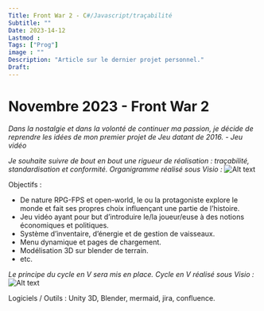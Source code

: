 ```yaml
---
Title: Front War 2 - C#/Javascript/traçabilité
Subtitle: ""
Date: 2023-14-12
Lastmod : 
Tags: ["Prog"]
image : ""
Description: "Article sur le dernier projet personnel."
Draft: 
---
```


# Novembre 2023 - Front War 2

*Dans la nostalgie et dans la volonté de continuer ma passion, je décide de reprendre les idées de mon premier projet de Jeu datant de 2016. - Jeu vidéo*

*Je souhaite suivre de bout en bout une rigueur de réalisation : traçabilité, standardisation et conformité. Organigramme réalisé sous Visio :*
![Alt text](/img/collections/qualification.PNG "")

Objectifs :
- De nature RPG-FPS et open-world, le ou la protagoniste explore le monde et fait ses propres choix influençant une partie de l’histoire.
- Jeu vidéo ayant pour but d’introduire le/la joueur/euse à des notions économiques et politiques.
- Système d’inventaire, d’énergie et de gestion de vaisseaux.
- Menu dynamique et pages de chargement.
- Modélisation 3D sur blender de terrain.
- etc.

*Le principe du cycle en V sera mis en place.  Cycle en V réalisé sous Visio :*
![Alt text](/img/collections/Cycle_en_v.PNG "")



Logiciels / Outils : Unity 3D, Blender, mermaid, jira, confluence. 
